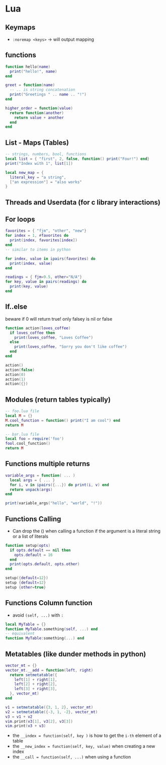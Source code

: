 # Lua

## Keymaps

- `:noremap <keys>` -> will output mapping

## functions

```lua
function hello(name)
  print("hello!", name)
end

greet = function(name)
  -- .. is string concatenation
  print("Greetings " .. name .. "!")
end

higher_order = function(value)
  return function(another)
    return value + another
  end
end
```

## List - Maps (Tables)

```lua
-- strings, numbers, bool, functions
local list = { "first", 2, false, function() print("Four!") end}
print("Index with 1", list[1])

local new_map = {
  literal_key = "a string",
  ["an expression"] = "also works"
}

```

## Threads and Userdata (for c library interactions)

## For loops
```lua
favorites = { "fjm", "other", "new"}
for index = 1, #favorites do
  print(index, favorites[index])
end
-- similar to items in python

for index, value in ipairs(favorites) do
  print(index, value)
end

readings = { fjm=9.5, other="N/A"}
for key, value in pairs(readings) do
  print(key, value)
end
```

## If..else
beware if 0 will return true!
only falsey is nil or false
```lua
function action(loves_coffee)
  if loves_coffee then
    print(loves_coffee, "Loves Coffee")
  else
    print(loves_coffee, "Sorry you don't like coffee")
  end
end

action()
action(false)
action(0)
action(1)
action({})
```

## Modules (return tables typically)

```lua
-- foo.lua file
local M = {}
M.cool_function = function() print("I am cool") end
return M

```

```lua
-- bar.lua file
local foo = require('foo')
fool.cool_function()
return M

```

## Functions multiple returns

```lua
variable_args = function( ... )
  local args = { ... }
  for i, v in ipairs({...}) do print(i, v) end
  return unpack(args)
end

print(variable_args("hello", "world", "!"))
```

## Functions Calling

- Can drop the () when calling a function if the argument is a literal string
or a list of literals

```lua
function setup(opts)
  if opts.default == nil then
    opts.default = 16
  end
  print(opts.default, opts.other)
end

setup({default=12})
setup {default=12}
setup {other=true}
```

## Functions Column function

- avoid `(self, ...)` with `:`
```lua
local MyTable = {}
function MyTable.something(self, ...) end
-- equivalent
function MyTable:something(...) end
```

## Metatables (like dunder methods in python)

```lua
vector_mt = {}
vector_mt.__add = function(left, right)
  return setmetatable({
    left[1] + right[1],
    left[2] + right[2],
    left[3] + right[3],
  }, vector_mt)
end

v1 = setmetatable({3, 1, 2}, vector_mt)
v2 = setmetatable({-3, 1, -2}, vector_mt)
v3 = v1 + v2
vim.print(v3[1], v3[2], v3[3])
vim.print(v3 + v3)
```

- the `__index = function(self, key )` is how to get the `i-th` element of a table
- the `__new_index = function(self, key, value)`  when creating a new index
- the `__call = function(self, ...)`  when using a function
